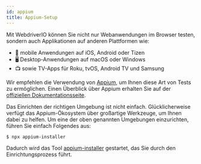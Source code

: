 ```yaml
---
id: appium
title: Appium-Setup
---
```


Mit WebdriverIO können Sie nicht nur Webanwendungen im Browser testen, sondern auch Applikationen auf anderen Plattformen wie:

- 📱 mobile Anwendungen auf iOS, Android oder Tizen
- 🖥️ Desktop-Anwendungen auf macOS oder Windows
- 📺 sowie TV-Apps für Roku, tvOS, Android TV und Samsung

Wir empfehlen die Verwendung von [Appium](https://appium.io/), um Ihnen diese Art von Tests zu ermöglichen. Einen Überblick über Appium erhalten Sie auf der [offiziellen Dokumentationsseite](https://appium.io/docs/en/2.0/intro/).

Das Einrichten der richtigen Umgebung ist nicht einfach. Glücklicherweise verfügt das Appium-Ökosystem über großartige Werkzeuge, um Ihnen dabei zu helfen. Um eine der oben genannten Umgebungen einzurichten, führen Sie einfach Folgendes aus:

```sh
$ npx appium-installer
```

Dadurch wird das Tool [appium-installer](https://github.com/AppiumTestDistribution/appium-installer) gestartet, das Sie durch den Einrichtungsprozess führt.
